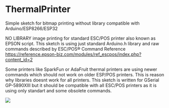 # ThermalPrinter
Simple sketch for bitmap printing without library compatible with Arduino/ESP8266/ESP32

NO LIBRARY image printing for standard ESC/POS printer also known as EPSON script.
This sketch is using just standard Arduino.h library and raw commands described
by ESC/POS® Command Reference
https://reference.epson-biz.com/modules/ref_escpos/index.php?content_id=2
 
Some printers like SparkFun or AdaFruit thermal printers are using newer commands
which should not work on older ESP/POS printers. This is reason why libraries doesnt work
for all printers. This sketch is written for GSerial GP-5890XIII but it should be 
compatible with all ESC/POS printers as it is using only standart and some obsolete commands.

![](printing.gif)

